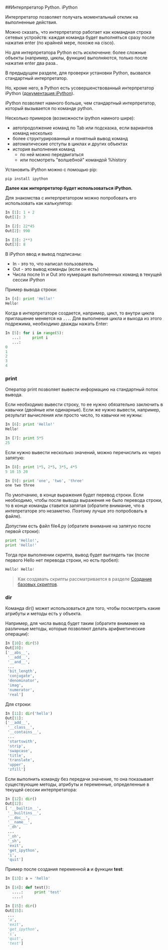 ##Интерпретатор Python. iPython

Интерпретатор позволяет получать моментальный отклик на выполненные действия.

Можно сказать, что интерпретатор работает как командная строка сетевых устройств: каждая команда будет выполняться сразу после нажатия enter (по крайней мере, похоже на cisco).

Но для интерпретатора Python есть исключение: более сложные объекты (например, циклы, функции) выполняются, только после нажатия enter два раза..

В предыдущем разделе, для проверки установки Python, вызвался стандартный интерпретатор.

Но, кроме него, в Python есть усовершенствованный интерпретатор iPython ([документация iPython](http://ipython.readthedocs.io/en/stable/index.html)).

iPython позволяет намного больше, чем стандартный интерпретатор, который вызывается по команде python.

Несколько примеров (возможности ipython намного шире):
* автопродолжение команд по Tab или подсказка, если вариантов команд несколько
* более структурированный и понятный вывод команд
* автоматические отступы в циклах и других объектах
* история выполнения команд
  * по ней можно передвигаться
  * или посмотреть "волшебной" командой %history

Установить iPython можно с помощью pip:
```
pip install ipython
```

__Далее как интерпретатор будет использоваться iPython.__


Для знакомства с интерпретатором можно попробовать его использовать как калькулятор:
```python
In [1]: 1 + 2
Out[1]: 3

In [2]: 22*45
Out[2]: 990

In [3]: 2**3
Out[3]: 8
```

В iPython ввод и вывод подписаны:
* In - это то, что написал пользователь
* Out - это вывод команды (если он есть)
* Числа после In и Out это нумерация выполненных команд в текущей сессии iPython
 
Пример вывода строки:
```python
In [4]: print 'Hello!'
Hello!
```

Когда в интерпретаторе создается, например, цикл, то внутри цикла приглашение меняется на ```...```.
Для выполнения цикла и выхода из этого подрежима, необходимо дважды нажать Enter:
```python
In [5]: for i in range(5):
   ...:     print i
   ...:     
0
1
2
3
4
```

### print

Оператор print позволяет вывести информацию на стандартный поток вывода.

Если необходимо вывести строку, то ее нужно обязательно заключить в кавычки (двойные или одинарные). Если же нужно вывести, например, результат вычисления или просто число, то кавычки не нужны:
```python
In [6]: print 'Hello!'
Hello!

In [7]: print 5*5
25
```

Если нужно вывести несколько значений, можно перечислить их через запятую:
```python
In [8]: print 1*5, 2*5, 3*5, 4*5
5 10 15 20

In [9]: print 'one', 'two', 'three'
one two three
```

По умолчанию, в конце выражения будет перевод строки.
Если необходимо, чтобы после вывода выражения не было перевода строки, то в конце команды ставится запятая (обратите внимание, что в интепретаторе это незаметно. Поэтому лучше это попробовать в файле).

Допустим есть файл file4.py (обратите внимание на запятую после первой строки):
```python
print 'Hello!',
print 'Hello!'
```

Тогда при выполнении скрипта, вывод будет выглядеть так (после первого Hello нет перевода строки, но есть пробел):
```python
Hello! Hello!
```

> Как создавать скрипты рассматривается в разделе [Создание базовых скриптов](../book/04_basic_scripts/).

### dir
Команда dir() может использоваться для того, чтобы посмотреть какие атрибуты и методы есть у объекта.

Например, для числа вывод будет таким (обратите внимание на различные методы, которые позволяют делать арифметические операции):
```python
In [10]: dir(5)
Out[10]: 
['__abs__',
 '__add__',
 '__and__',
 ...
 'bit_length',
 'conjugate',
 'denominator',
 'imag',
 'numerator',
 'real']
```

Для строки:
```python
In [11]: dir('hello')
Out[11]: 
['__add__',
 '__class__',
 '__contains__',
 ...
 'startswith',
 'strip',
 'swapcase',
 'title',
 'translate',
 'upper',
 'zfill']
```

Если выполнить команду без передачи значение, то она показывает существующие методы, атрибуты и переменные, определенные в текущей сессии интерпретатора:
```python
In [12]: dir()
Out[12]: 
[ '__builtin__',
 '__builtins__',
 '__doc__',
 '__name__',
 '_dh',
 ...
 '_oh',
 '_sh',
 'exit',
 'get_ipython',
 'i',
 'quit']
```

Пример после создания переменной __a__ и функции __test__:
```python
In [13]: a = 'hello'

In [14]: def test():
   ....:     print 'test'
   ....:     

In [15]: dir()
Out[15]: 
 ...
 'a',
 'exit',
 'get_ipython',
 'i',
 'quit',
 'test']
```
